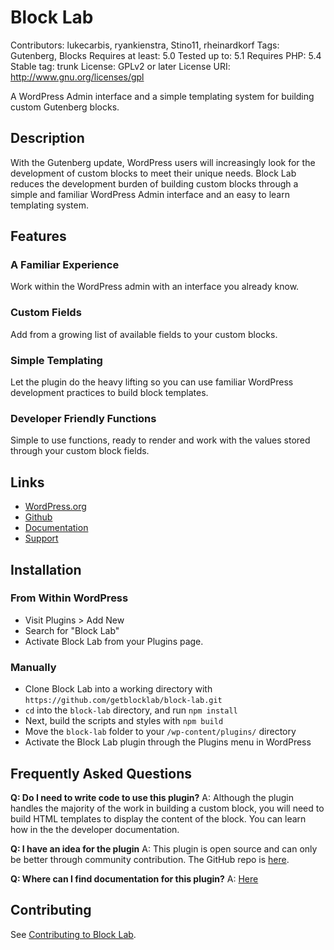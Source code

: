 # Block Lab #

Contributors: lukecarbis, ryankienstra, Stino11, rheinardkorf
Tags: Gutenberg, Blocks
Requires at least: 5.0
Tested up to: 5.1
Requires PHP: 5.4
Stable tag: trunk
License: GPLv2 or later
License URI: http://www.gnu.org/licenses/gpl

A WordPress Admin interface and a simple templating system for building custom Gutenberg blocks.

## Description ##

With the Gutenberg update, WordPress users will increasingly look for the development of custom blocks to meet their unique needs. Block Lab reduces the development burden of building custom blocks through a simple and familiar WordPress Admin interface and an easy to learn templating system.

## Features ##

### A Familiar Experience ###
Work within the WordPress admin with an interface you already know.

### Custom Fields ###
Add from a growing list of available fields to your custom blocks.

### Simple Templating ###
Let the plugin do the heavy lifting so you can use familiar WordPress development practices to build block templates.

### Developer Friendly Functions ###
Simple to use functions, ready to render and work with the values stored through your custom block fields.

## Links ##
* [WordPress.org](https://wordpress.org/plugins/block-lab)
* [Github](https://github.com/getblocklab/block-lab)
* [Documentation](https://github.com/getblocklab/block-lab/wiki)
* [Support](https://wordpress.org/support/plugin/block-lab)

## Installation ##
### From Within WordPress ###
* Visit Plugins > Add New
* Search for "Block Lab"
* Activate Block Lab from your Plugins page.

### Manually ###
* Clone Block Lab into a working directory with `https://github.com/getblocklab/block-lab.git`
* `cd` into the `block-lab` directory, and run `npm install`
* Next, build the scripts and styles with `npm build`
* Move the `block-lab` folder to your `/wp-content/plugins/` directory
* Activate the Block Lab plugin through the Plugins menu in WordPress

## Frequently Asked Questions ###
**Q: Do I need to write code to use this plugin?**
A: Although the plugin handles the majority of the work in building a custom block, you will need to build HTML templates to display the content of the block. You can learn how in the the developer documentation.

**Q: I have an idea for the plugin**
A: This plugin is open source and can only be better through community contribution. The GitHub repo is [here](https://github.com/getblocklab/block-lab).

**Q: Where can I find documentation for this plugin?**
A: [Here](https://github.com/getblocklab/block-lab/wiki)

## Contributing ##

See [Contributing to Block Lab](https://github.com/getblocklab/block-lab/blob/develop/CONTRIBUTING.md).
